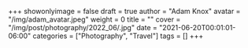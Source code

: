 +++
showonlyimage = false
draft = true
author = "Adam Knox"
avatar = "/img/adam_avatar.jpeg"
weight = 0
title = ""
cover = "/img/post/photography/2022_06/.jpg"
date = "2021-06-20T00:01:01-06:00"
categories = ["Photography", "Travel"]
tags = []
+++
<!--more-->
